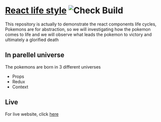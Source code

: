 # [React life style](https://react-life-style.herokuapp.com/) ![Check Build](https://github.com/vipulDessai/react-life-style/workflows/Check%20Build/badge.svg)

This repository is actually to demonstrate the react components life cycles, Pokemons are for abstraction, so we will investigating how the pokemon comes to life and we will observe what leads the pokemon to victory and ultimately a glorified death

## In parellel universe
The pokemons are born in 3 different universes
- Props
- Redux
- Context

## Live
For live website, click [here](https://react-life-style.herokuapp.com/)